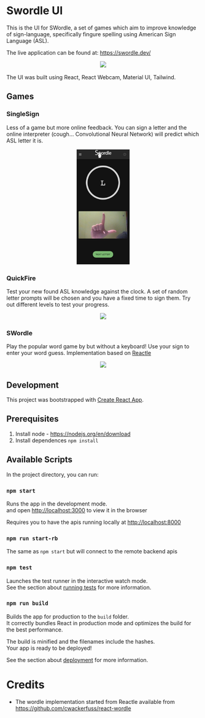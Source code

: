 # Swordle UI

This is the UI for SWordle, a set of games which aim to improve knowledge of
sign-language, specifically fingure spelling using American Sign Language (ASL).

The live application can be found at: https://swordle.dev/

<p align="center">
  <img height="300" src="docs/images/home.jpg)">
</p>

The UI was built using React, React Webcam, Material UI, Tailwind.

## Games

### SingleSign

Less of a game but more online feedback. You can sign a letter and the online
interpreter (cough... Convolutional Neural Network) will predict which ASL letter
it is.

<p align="center">
  <img height="300" src="docs/images/single-sign.jpg">
</p>

### QuickFire

Test your new found ASL knowledge against the clock. A set of random letter prompts
will be chosen and you have a fixed time to sign them. Try out different levels
to test your progress.

<p align="center">
  <img height="300" src="docs/images/quickfire.gif)">
</p>

### SWordle

Play the popular word game by but without a keyboard! Use your sign to enter your
word guess. Implementation based on [Reactle](https://github.com/cwackerfuss/react-wordle)

<p align="center">
  <img height="300" src="docs/images/swordle.jpg)">
</p>

## Development

This project was bootstrapped with [Create React App](https://github.com/facebook/create-react-app).

## Prerequisites

1. Install node - https://nodejs.org/en/download
2. Install dependences `npm install`

## Available Scripts

In the project directory, you can run:

### `npm start`

Runs the app in the development mode.\
and open [http://localhost:3000](http://localhost:3000) to view it in the browser

Requires you to have the apis running locally at [http://localhost:8000](http://localhost:8000)

### `npm run start-rb`

The same as `npm start` but will connect to the remote backend apis

### `npm test`

Launches the test runner in the interactive watch mode.\
See the section about [running tests](https://facebook.github.io/create-react-app/docs/running-tests) for more information.

### `npm run build`

Builds the app for production to the `build` folder.\
It correctly bundles React in production mode and optimizes the build for the best performance.

The build is minified and the filenames include the hashes.\
Your app is ready to be deployed!

See the section about [deployment](https://facebook.github.io/create-react-app/docs/deployment) for more information.

# Credits

- The wordle implementation started from Reactle available from https://github.com/cwackerfuss/react-wordle
